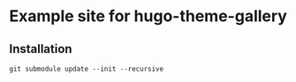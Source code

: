 # Example site for hugo-theme-gallery

## Installation

```
git submodule update --init --recursive
```
